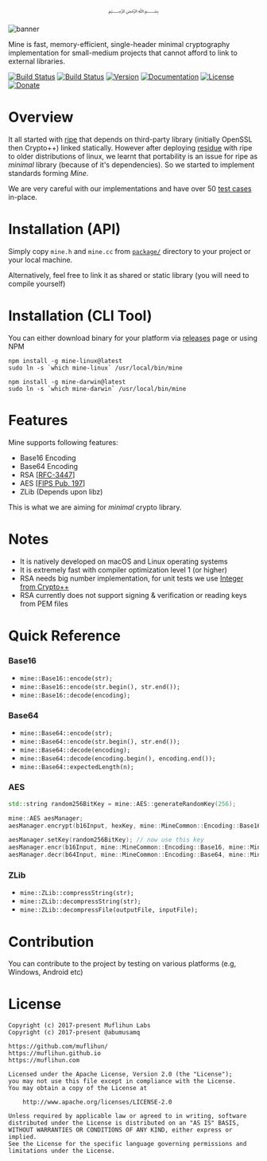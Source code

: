 <p align="center">
  ﷽
</p>

![banner]

Mine is fast, memory-efficient, single-header minimal cryptography implementation for small-medium projects that cannot afford to link to external libraries.

[![Build Status](https://img.shields.io/travis/muflihun/mine/master.svg)](https://travis-ci.org/muflihun/mine)
[![Build Status](https://img.shields.io/travis/muflihun/mine/develop.svg)](https://travis-ci.org/muflihun/mine)
[![Version](https://img.shields.io/github/release/muflihun/mine.svg)](https://github.com/muflihun/mine/releases/latest)
[![Documentation](https://img.shields.io/badge/docs-doxygen-blue.svg)](https://muflihun.github.io/mine)
[![License](https://img.shields.io/badge/License-Apache%202.0-blue.svg)](https://github.com/muflihun/mine/blob/master/LICENCE)
[![Donate](https://img.shields.io/badge/Donate-PayPal-green.svg)](https://www.paypal.me/MuflihunDotCom/25)

# Overview
It all started with [ripe](https://github.com/muflihun/ripe) that depends on third-party library (initially OpenSSL then Crypto++) linked statically. However after deploying [residue](https://github.com/muflihun/residue) with ripe to older distributions of linux, we learnt that portability is an issue for ripe as _minimal_ library (because of it's dependencies). So we started to implement standards forming _Mine_.

We are very careful with our implementations and have over 50 [test cases](/test/) in-place.

# Installation (API)
Simply copy `mine.h` and `mine.cc` from [`package/`](/package/) directory to your project or your local machine.

Alternatively, feel free to link it as shared or static library (you will need to compile yourself)

# Installation (CLI Tool)
You can either download binary for your platform via [releases](https://github.com/muflihun/mine/releases) page or using NPM

```
npm install -g mine-linux@latest
sudo ln -s `which mine-linux` /usr/local/bin/mine
```

```
npm install -g mine-darwin@latest
sudo ln -s `which mine-darwin` /usr/local/bin/mine
```
 
# Features
Mine supports following features:

 * Base16 Encoding
 * Base64 Encoding
 * RSA [[RFC-3447](https://tools.ietf.org/html/rfc3447)]
 * AES [[FIPS Pub. 197](http://nvlpubs.nist.gov/nistpubs/FIPS/NIST.FIPS.197.pdf)]
 * ZLib (Depends upon libz)
 
This is what we are aiming for _minimal_ crypto library.

# Notes

 * It is natively developed on macOS and Linux operating systems
 * It is extremely fast with compiler optimization level 1 (or higher)
 * RSA needs big number implementation, for unit tests we use [Integer from Crypto++](https://www.cryptopp.com/wiki/Integer)
 * RSA currently does not support signing & verification or reading keys from PEM files

# Quick Reference

### Base16

 * `mine::Base16::encode(str);`
 * `mine::Base16::encode(str.begin(), str.end());`
 * `mine::Base16::decode(encoding);`

### Base64

 * `mine::Base64::encode(str);`
 * `mine::Base64::encode(str.begin(), str.end());`
 * `mine::Base64::decode(encoding);`
 * `mine::Base64::decode(encoding.begin(), encoding.end());`
 * `mine::Base64::expectedLength(n);`
 
### AES

 ```c++
 std::string random256BitKey = mine::AES::generateRandomKey(256);
 
 mine::AES aesManager;
 aesManager.encrypt(b16Input, hexKey, mine::MineCommon::Encoding::Base16, mine::MineCommon::Encoding::Base64); // takes base16, encrypts and returns base64 
 
 aesManager.setKey(random256BitKey); // now use this key
 aesManager.encr(b16Input, mine::MineCommon::Encoding::Base16, mine::MineCommon::Encoding::Base64); // don't need key with requests
 aesManager.decr(b64Input, mine::MineCommon::Encoding::Base64, mine::MineCommon::Encoding::Raw); // Returns raw string
 ```
 
### ZLib

 * `mine::ZLib::compressString(str);`
 * `mine::ZLib::decompressString(str);`
 * `mine::ZLib::decompressFile(outputFile, inputFile);`

# Contribution
You can contribute to the project by testing on various platforms (e.g, Windows, Android etc)

# License

```
Copyright (c) 2017-present Muflihun Labs
Copyright (c) 2017-present @abumusamq

https://github.com/muflihun/
https://muflihun.github.io
https://muflihun.com

Licensed under the Apache License, Version 2.0 (the "License");
you may not use this file except in compliance with the License.
You may obtain a copy of the License at

    http://www.apache.org/licenses/LICENSE-2.0

Unless required by applicable law or agreed to in writing, software
distributed under the License is distributed on an "AS IS" BASIS,
WITHOUT WARRANTIES OR CONDITIONS OF ANY KIND, either express or implied.
See the License for the specific language governing permissions and
limitations under the License.
```

  [banner]: https://raw.githubusercontent.com/muflihun/mine/develop/mine.png
